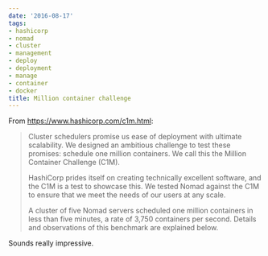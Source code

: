 ```yaml
---
date: '2016-08-17'
tags:
- hashicorp
- nomad
- cluster
- management
- deploy
- deployment
- manage
- container
- docker
title: Million container challenge
---
```


From https://www.hashicorp.com/c1m.html:

>Cluster schedulers promise us ease of deployment with ultimate scalability. We designed an ambitious challenge to test these promises: schedule one million containers. We call this the Million Container Challenge (C1M).
>
>HashiCorp prides itself on creating technically excellent software, and the C1M is a test to showcase this. We tested Nomad against the C1M to ensure that we meet the needs of our users at any scale.
>
>A cluster of five Nomad servers scheduled one million containers in less than five minutes, a rate of 3,750 containers per second. Details and observations of this benchmark are explained below.

Sounds really impressive.
